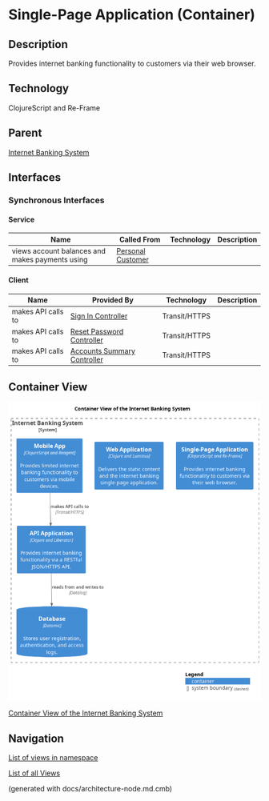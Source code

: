 # Single-Page Application (Container)
## Description
Provides internet banking functionality to customers via their web browser.

## Technology
ClojureScript and Re-Frame

## Parent
[Internet Banking System](../../../mybank/digital-banking/internet-banking-system/internet-banking-system.md)

## Interfaces

### Synchronous Interfaces

#### Service
| Name | Called From | Technology | Description |
|---|---|---|---|
| views account balances and makes payments using | [Personal Customer](../../../mybank/personal-customer.md) |  |  |

#### Client
| Name | Provided By | Technology | Description |
|---|---|---|---|
| makes API calls to | [Sign In Controller](../../../mybank/digital-banking/internet-banking-system/sign-in-controller.md) | Transit/HTTPS |  |
| makes API calls to | [Reset Password Controller](../../../mybank/digital-banking/internet-banking-system/reset-password-controller.md) | Transit/HTTPS |  |
| makes API calls to | [Accounts Summary Controller](../../../mybank/digital-banking/internet-banking-system/accounts-summary-controller.md) | Transit/HTTPS |  |

## Container View
![Container View of the Internet Banking System](../../../mybank/digital-banking/internet-banking-system/container-view.png)

[Container View of the Internet Banking System](../../../mybank/digital-banking/internet-banking-system/container-view.md)


## Navigation
[List of views in namespace](./views-in-namespace.md)

[List of all Views](../../../views.md)

(generated with docs/architecture-node.md.cmb)
